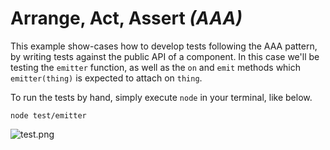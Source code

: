 # Arrange, Act, Assert _(AAA)_

This example show-cases how to develop tests following the AAA pattern, by writing tests against the public API of a component. In this case we'll be testing the `emitter` function, as well as the `on` and `emit` methods which `emitter(thing)` is expected to attach on `thing`.

To run the tests by hand, simply execute `node` in your terminal, like below.

```shell
node test/emitter
```

![test.png][1]

[1]: https://raw.github.com/bevacqua/buildfirst/master/images/tape-test-emitter.png "Tape tests in action"
